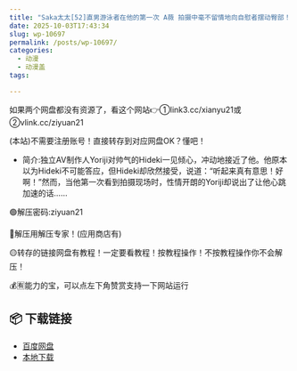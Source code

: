 ```yaml
---
title: "Saka太太[52]直男游泳者在他的第一次 A薇 拍摄中毫不留情地向自慰者摆动臀部！"
date: 2025-10-03T17:43:34
slug: wp-10697
permalink: /posts/wp-10697/
categories:
  - 动漫
  - 动漫盖
tags:

---
```


如果两个网盘都没有资源了，看这个网站👉①link3.cc/xianyu21或②vlink.cc/ziyuan21

(本站)不需要注册账号！直接转存到对应网盘OK？懂吧！

*   简介:独立AV制作人Yoriji对帅气的Hideki一见倾心，冲动地接近了他。他原本以为Hideki不可能答应，但Hideki却欣然接受，说道：“听起来真有意思！好啊！”然而，当他第一次看到拍摄现场时，性情开朗的Yoriji却说出了让他心跳加速的话……

🟢解压密码:ziyuan21

🔵解压用解压专家！(应用商店有)

🟡转存的链接网盘有教程！一定要看教程！按教程操作！不按教程操作你不会解压！

💰🈶能力的宝，可以点左下角赞赏支持一下网站运行

## 📦 下载链接
- [百度网盘](https://blziyuan21.com/pay-download/10697?key=e7e8c5adf3&down_id=0)
- [本地下载](https://blziyuan21.com/pay-download/10697?key=e7e8c5adf3&down_id=1)


